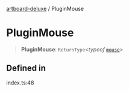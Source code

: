 [artboard-deluxe](../globals.md) / PluginMouse

# PluginMouse

> **PluginMouse**: `ReturnType`\<*typeof* [`mouse`](../functions/mouse.md)\>

## Defined in

index.ts:48
